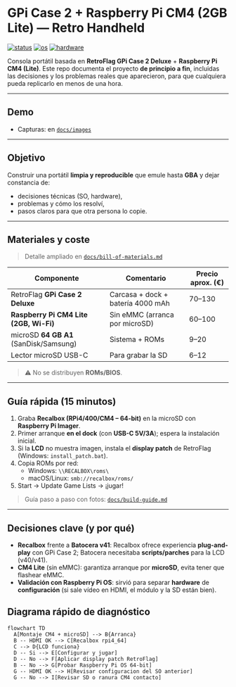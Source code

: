 # GPi Case 2 + Raspberry Pi CM4 (2GB Lite) — Retro Handheld

[![status](https://img.shields.io/badge/status-working-brightgreen)](#)
[![os](https://img.shields.io/badge/OS-Recalbox%2064--bit-blue)](#)
[![hardware](https://img.shields.io/badge/Hardware-CM4%202GB%20Lite%20%2B%20GPi%20Case%202-lightgrey)](#)

Consola portátil basada en **RetroFlag GPi Case 2 Deluxe** + **Raspberry Pi CM4 (Lite)**.
Este repo documenta el proyecto **de principio a fin**, incluidas las decisiones y los problemas reales que aparecieron, para que cualquiera pueda replicarlo en menos de una hora.

---

## Demo
- Capturas: en [`docs/images`](docs/images)

---

## Objetivo
Construir una portátil **limpia y reproducible** que emule hasta **GBA** y dejar constancia de:
- decisiones técnicas (SO, hardware),
- problemas y cómo los resolví,
- pasos claros para que otra persona lo copie.

---

## Materiales y coste
> Detalle ampliado en [`docs/bill-of-materials.md`](docs/bill-of-materials.md)

| Componente                             | Comentario                         | Precio aprox. (€) |
|---------------------------------------|------------------------------------|-------------------|
| RetroFlag **GPi Case 2 Deluxe**       | Carcasa + dock + batería 4000 mAh  | 70–130            |
| **Raspberry Pi CM4 Lite (2GB, Wi-Fi)**| Sin eMMC (arranca por microSD)     | 60–100            |
| microSD **64 GB A1** (SanDisk/Samsung)| Sistema + ROMs                     | 9–20              |
| Lector microSD USB-C                  | Para grabar la SD                  | 6–12              |

> ⚠️ No se distribuyen **ROMs/BIOS**.

---

## Guía rápida (15 minutos)
1. Graba **Recalbox (RPi4/400/CM4 – 64-bit)** en la microSD con **Raspberry Pi Imager**.
2. Primer arranque **en el dock** (con **USB-C 5V/3A**); espera la instalación inicial.
3. Si la **LCD** no muestra imagen, instala el **display patch** de RetroFlag (Windows: `install_patch.bat`).
4. Copia ROMs por red:  
   - Windows: `\\RECALBOX\roms\`  
   - macOS/Linux: `smb://recalbox/roms/`  
5. Start → Update Game Lists → ¡jugar!

> Guía paso a paso con fotos: [`docs/build-guide.md`](docs/build-guide.md)

---

## Decisiones clave (y por qué)
- **Recalbox** frente a **Batocera v41**: Recalbox ofrece experiencia **plug-and-play** con GPi Case 2; Batocera necesitaba **scripts/parches** para la LCD (v40/v41).
- **CM4 Lite** (sin eMMC): garantiza arranque por **microSD**, evita tener que flashear eMMC.
- **Validación con Raspberry Pi OS**: sirvió para separar **hardware** de **configuración** (si sale vídeo en HDMI, el módulo y la SD están bien).

## Diagrama rápido de diagnóstico

```mermaid
flowchart TD
  A[Montaje CM4 + microSD] --> B{Arranca}
  B -- HDMI OK --> C[Recalbox rpi4_64]
  C --> D{LCD funciona}
  D -- Si --> E[Configurar y jugar]
  D -- No --> F[Aplicar display patch RetroFlag]
  B -- No --> G[Probar Raspberry Pi OS 64-bit]
  G -- HDMI OK --> H[Revisar configuracion del SO anterior]
  G -- No --> I[Revisar SD o ranura CM4 contacto]
